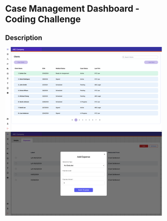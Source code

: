 # Case Management Dashboard - Coding Challenge

## Description

<img width="1450" alt="image" src="case_list.png">
<img width="1450" alt="image" src="expenses_modal.png">
